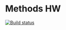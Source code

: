 # Methods HW

[![Build status](https://ci.appveyor.com/api/projects/status/9lucv77j723m266j?svg=true)](https://ci.appveyor.com/project/Kateshenyang/ajs-methods)